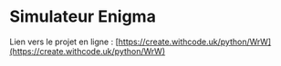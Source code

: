 # Simulateur Enigma

Lien vers le projet en ligne : [https://create.withcode.uk/python/WrW](https://create.withcode.uk/python/WrW)
